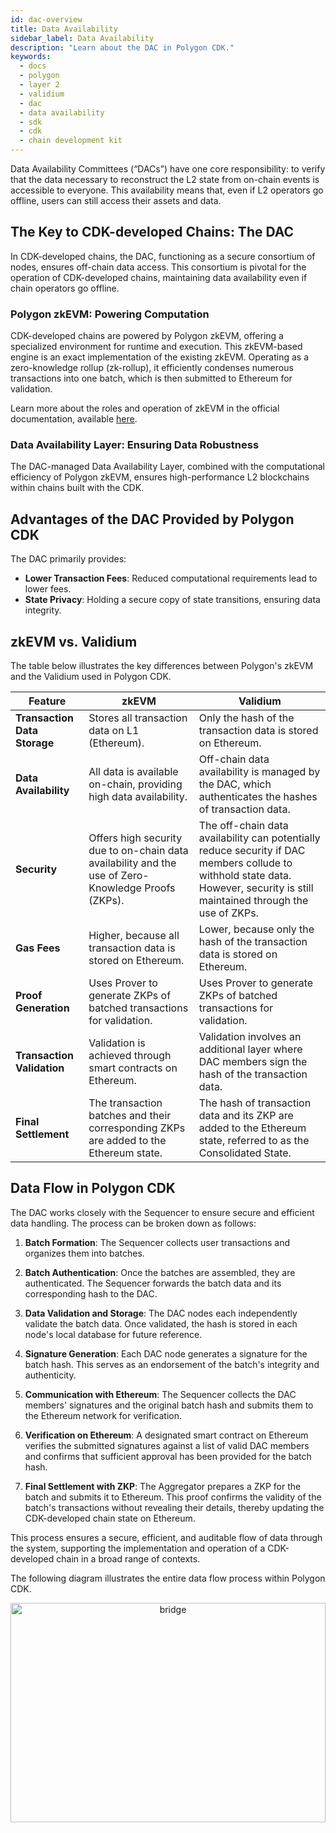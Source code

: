 ```yaml
---
id: dac-overview
title: Data Availability
sidebar_label: Data Availability
description: "Learn about the DAC in Polygon CDK."
keywords:
  - docs
  - polygon
  - layer 2
  - validium
  - dac
  - data availability
  - sdk
  - cdk
  - chain development kit
---
```


Data Availability Committees (“DACs”) have one core responsibility: to verify that the data necessary to reconstruct the L2 state from on-chain events is accessible to everyone. This availability means that, even if L2 operators go offline, users can still access their assets and data.

## The Key to CDK-developed Chains: The DAC

In CDK-developed chains, the DAC, functioning as a secure consortium of nodes, ensures off-chain data access. This consortium is pivotal for the operation of CDK-developed chains, maintaining data availability even if chain operators go offline.

### Polygon zkEVM: Powering Computation

CDK-developed chains are powered by Polygon zkEVM, offering a specialized environment for runtime and execution. This zkEVM-based engine is an exact implementation of the existing zkEVM. Operating as a zero-knowledge rollup (zk-rollup), it efficiently condenses numerous transactions into one batch, which is then submitted to Ethereum for validation.

Learn more about the roles and operation of zkEVM in the official documentation, available [<ins>here</ins>](https://zkevm.polygon.technology/).

### Data Availability Layer: Ensuring Data Robustness

The DAC-managed Data Availability Layer, combined with the computational efficiency of Polygon zkEVM, ensures high-performance L2 blockchains within chains built with the CDK.

## Advantages of the DAC Provided by Polygon CDK

The DAC primarily provides:

- **Lower Transaction Fees**: Reduced computational requirements lead to lower fees.
- **State Privacy**: Holding a secure copy of state transitions, ensuring data integrity.

## zkEVM vs. Validium

The table below illustrates the key differences between Polygon's zkEVM and the Validium used in Polygon CDK.

| Feature | zkEVM | Validium |
|---------|-------|------------|
| **Transaction Data Storage** | Stores all transaction data on L1 (Ethereum). | Only the hash of the transaction data is stored on Ethereum. |
| **Data Availability** | All data is available on-chain, providing high data availability. | Off-chain data availability is managed by the DAC, which authenticates the hashes of transaction data. |
| **Security** | Offers high security due to on-chain data availability and the use of Zero-Knowledge Proofs (ZKPs). | The off-chain data availability can potentially reduce security if DAC members collude to withhold state data. However, security is still maintained through the use of ZKPs. |
| **Gas Fees** | Higher, because all transaction data is stored on Ethereum. | Lower, because only the hash of the transaction data is stored on Ethereum. |
| **Proof Generation** | Uses Prover to generate ZKPs of batched transactions for validation. | Uses Prover to generate ZKPs of batched transactions for validation. |
| **Transaction Validation** | Validation is achieved through smart contracts on Ethereum. | Validation involves an additional layer where DAC members sign the hash of the transaction data. |
| **Final Settlement** | The transaction batches and their corresponding ZKPs are added to the Ethereum state. | The hash of transaction data and its ZKP are added to the Ethereum state, referred to as the Consolidated State. |

## Data Flow in Polygon CDK

The DAC works closely with the Sequencer to ensure secure and efficient data handling. The process can be broken down as follows:

1. **Batch Formation**: The Sequencer collects user transactions and organizes them into batches.

2. **Batch Authentication**: Once the batches are assembled, they are authenticated. The Sequencer forwards the batch data and its corresponding hash to the DAC.

3. **Data Validation and Storage**:  The DAC nodes each independently validate the batch data. Once validated, the hash is stored in each node's local database for future reference.

4. **Signature Generation**: Each DAC node generates a signature for the batch hash. This serves as an endorsement of the batch's integrity and authenticity.

5. **Communication with Ethereum**: The Sequencer collects the DAC members' signatures and the original batch hash and submits them to the Ethereum network for verification.

6. **Verification on Ethereum**: A designated smart contract on Ethereum verifies the submitted signatures against a list of valid DAC members and confirms that sufficient approval has been provided for the batch hash.

7. **Final Settlement with ZKP**: The Aggregator prepares a ZKP for the batch and submits it to Ethereum. This proof confirms the validity of the batch's transactions without revealing their details, thereby updating the CDK-developed chain state on Ethereum.

This process ensures a secure, efficient, and auditable flow of data through the system, supporting the implementation and operation of a CDK-developed chain in a broad range of contexts.

The following diagram illustrates the entire data flow process within Polygon CDK.

<div align="center">
  <img src="/img/cdk/zksupernets-data-flow.excalidraw.png" alt="bridge" width="100%" height="30%" />
</div>
